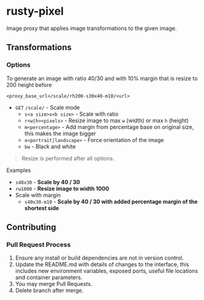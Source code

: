 # rusty-pixel

Image proxy that applies image transformations to the given image.

## Transformations

### Options

To generate an image with ratio 40/30 and with 10% margin that is resize to 200 height before

`<proxy_base_url>/scale/rh200-s30x40-m10/<url>`

- `GET` `/scale/` - Scale mode
  - `s<a size>x<b size>` - Scale with ratio
  - `r<w|h><pixels>` - Resize image to max `w` (width) or max `h` (height)
  - `m<percentage>` - Add margin from percentage base on original size, this makes the image bigger
  - `o<portrait|landscape>` - Force orientation of the image
  - `bw` - Black and white

> Resize is performed after all options.

Examples

- `s40x30` - **Scale by 40 / 30**
- `rw1000` - **Resize image to width 1000**
- Scale with margin
  - `s40x30-m10` - **Scale by 40 / 30 with added percentage margin of the shortest side**

## Contributing

### Pull Request Process

1. Ensure any install or build dependencies are not in version control.
2. Update the README.md with details of changes to the interface, this includes new environment variables, exposed ports, useful file locations and container
   parameters.
3. You may merge Pull Requests.
4. Delete branch after merge.
